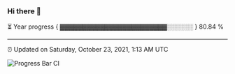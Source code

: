 ### Hi there 👋

⏳ Year progress { ▓▓▓▓▓▓▓▓▓▓▓▓▓▓▓▓▓▓▓▓▓▓▓▓░░░░░░ } 80.84 %

---

⏰ Updated on Saturday, October 23, 2021, 1:13 AM UTC

![Progress Bar CI](https://github.com/arthurbuhl/arthurbuhl/workflows/Progress%20Bar%20CI/badge.svg)
